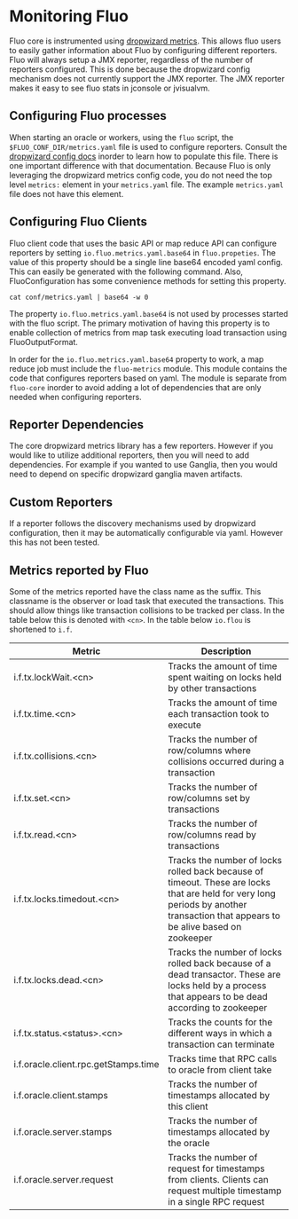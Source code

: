 <!---
Copyright 2014 Fluo authors (see AUTHORS)

Licensed under the Apache License, Version 2.0 (the "License");
you may not use this file except in compliance with the License.
You may obtain a copy of the License at

    http://www.apache.org/licenses/LICENSE-2.0

Unless required by applicable law or agreed to in writing, software
distributed under the License is distributed on an "AS IS" BASIS,
WITHOUT WARRANTIES OR CONDITIONS OF ANY KIND, either express or implied.
See the License for the specific language governing permissions and
limitations under the License.
-->
Monitoring Fluo
===============

Fluo core is instrumented using [dropwizard metrics][1].  This allows fluo
users to easily gather information about Fluo by configuring different
reporters.  Fluo will always setup a JMX reporter, regardless of the number of
reporters configured.  This is done because the dropwizard config mechanism does
not currently support the JMX reporter.   The JMX reporter makes it easy to see
fluo stats in jconsole or jvisualvm.

Configuring Fluo processes
--------------------------

When starting an oracle or workers, using the `fluo` script, the
`$FLUO_CONF_DIR/metrics.yaml` file is used to configure reporters.  Consult the
[dropwizard config docs][2] inorder to learn how to populate this file.  There
is one important difference with that documentation. Because Fluo is only
leveraging the dropwizard metrics config code, you do not need the top level
`metrics:` element in your `metrics.yaml` file.  The example `metrics.yaml`
file does not have this element.

Configuring Fluo Clients
------------------------

Fluo client code that uses the basic API or map reduce API can configure
reporters by setting `io.fluo.metrics.yaml.base64` in `fluo.propeties`.  The
value of this property should be a single line base64 encoded yaml config.
This can easily be generated with the following command.  Also,
FluoConfiguration has some convenience methods for setting this property.

```
cat conf/metrics.yaml | base64 -w 0
```  

The property `io.fluo.metrics.yaml.base64` is not used by processes started
with the fluo script.  The primary motivation of having this property is to
enable collection of metrics from map task executing load transaction using 
FluoOutputFormat.

In order for the `io.fluo.metrics.yaml.base64` property to work, a map reduce
job must include the `fluo-metrics` module.  This module contains the code that
configures reporters based on yaml.  The module is separate from `fluo-core`
inorder to avoid adding a lot of dependencies that are only needed when
configuring reporters.

Reporter Dependencies
---------------------

The core dropwizard metrics library has a few reporters.  However if you would
like to utilize additional reporters, then you will need to add dependencies.
For example if you wanted to use Ganglia, then you would need to depend on
specific dropwizard ganglia maven artifacts.

Custom Reporters
----------------

If a reporter follows the discovery mechanisms used by dropwizard
configuration, then it may be automatically configurable via yaml.  However
this has not been tested.

Metrics reported by Fluo
------------------------

Some of the metrics reported have the class name as the suffix.  This classname
is the observer or load task that executed the transactions.   This should
allow things like transaction collisions to be tracked per class.  In the
table below this is denoted with `<cn>`.  In the table below `io.flou` is
shortened to `i.f`.

|Metric                                   | Description                         |
|-----------------------------------------|-------------------------------------|
|i.f.tx.lockWait.&lt;cn&gt;               | Tracks the amount of time spent waiting on locks held by other transactions |
|i.f.tx.time.&lt;cn&gt;                   | Tracks the amount of time each transaction took to execute |
|i.f.tx.collisions.&lt;cn&gt;             | Tracks the number of row/columns where collisions occurred during a transaction |
|i.f.tx.set.&lt;cn&gt;                    | Tracks the number of row/columns set by transactions |
|i.f.tx.read.&lt;cn&gt;                   | Tracks the number of row/columns read by transactions |
|i.f.tx.locks.timedout.&lt;cn&gt;         | Tracks the number of locks rolled back because of timeout.  These are locks that are held for very long periods by another transaction that appears to be alive based on zookeeper |
|i.f.tx.locks.dead.&lt;cn&gt;             | Tracks the number of locks rolled back because of a dead transactor.  These are locks held by a process that appears to be dead according to zookeeper |
|i.f.tx.status.&lt;status&gt;.&lt;cn&gt;  | Tracks the counts for the different ways in which a transaction can terminate |
|i.f.oracle.client.rpc.getStamps.time     | Tracks time that RPC calls to oracle from client take |
|i.f.oracle.client.stamps                 | Tracks the number of timestamps allocated by this client |
|i.f.oracle.server.stamps                 | Tracks the number of timestamps allocated by the oracle |
|i.f.oracle.server.request                | Tracks the number of request for timestamps from clients.  Clients can request multiple timestamp in a single RPC request |

[1]: https://dropwizard.github.io/metrics/3.1.0/
[2]: https://dropwizard.github.io/dropwizard/manual/configuration.html#metrics
